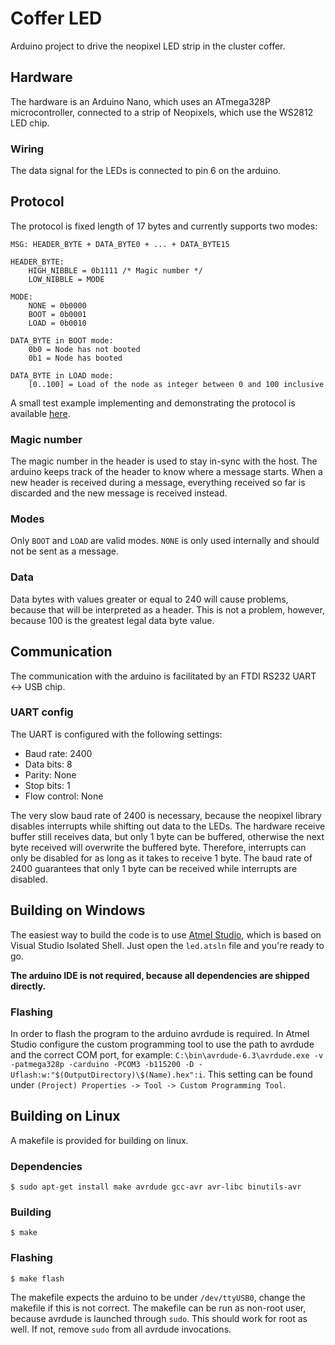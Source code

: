 # Coffer LED

Arduino project to drive the neopixel LED strip in the cluster coffer.

## Hardware

The hardware is an Arduino Nano, which uses an ATmega328P microcontroller, connected to a strip of Neopixels, which use the WS2812 LED chip.

### Wiring

The data signal for the LEDs is connected to pin 6 on the arduino.

## Protocol

The protocol is fixed length of 17 bytes and currently supports two modes:

```
MSG: HEADER_BYTE + DATA_BYTE0 + ... + DATA_BYTE15

HEADER_BYTE:
    HIGH_NIBBLE = 0b1111 /* Magic number */
    LOW_NIBBLE = MODE

MODE:
    NONE = 0b0000
    BOOT = 0b0001
    LOAD = 0b0010

DATA_BYTE in BOOT mode:
    0b0 = Node has not booted
    0b1 = Node has booted

DATA_BYTE in LOAD mode:
    [0..100] = Load of the node as integer between 0 and 100 inclusive
```

A small test example implementing and demonstrating the protocol is available [here](https://goedis.dps.uibk.ac.at/Markus.Wippler/coffer-led-protocol).

### Magic number

The magic number in the header is used to stay in-sync with the host. The arduino keeps track of the header to know where a message starts. When a new header is received during a message, everything received so far is discarded and the new message is received instead.

### Modes

Only `BOOT` and `LOAD` are valid modes. `NONE` is only used internally and should not be sent as a message.

### Data

Data bytes with values greater or equal to 240 will cause problems, because that will be interpreted as a header. This is not a problem, however, because 100 is the greatest legal data byte value.

## Communication

The communication with the arduino is facilitated by an FTDI RS232 UART <-> USB chip.

### UART config

The UART is configured with the following settings:

- Baud rate: 2400
- Data bits: 8
- Parity: None
- Stop bits: 1
- Flow control: None

The very slow baud rate of 2400 is necessary, because the neopixel library disables interrupts while shifting out data to the LEDs. The hardware receive buffer still receives data, but only 1 byte can be buffered, otherwise the next byte received will overwrite the buffered byte. Therefore, interrupts can only be disabled for as long as it takes to receive 1 byte. The baud rate of 2400 guarantees that only 1 byte can be received while interrupts are disabled.

## Building on Windows

The easiest way to build the code is to use [Atmel Studio](https://www.microchip.com/mplab/avr-support/atmel-studio-7), which is based on Visual Studio Isolated Shell.
Just open the `led.atsln` file and you're ready to go.

**The arduino IDE is not required, because all dependencies are shipped directly.**

### Flashing

In order to flash the program to the arduino avrdude is required.
In Atmel Studio configure the custom programming tool to use the path to avrdude and the correct COM port, for example: `C:\bin\avrdude-6.3\avrdude.exe -v -patmega328p -carduino -PCOM3 -b115200 -D -Uflash:w:"$(OutputDirectory)\$(Name).hex":i`.
This setting can be found under `(Project) Properties -> Tool -> Custom Programming Tool`.

## Building on Linux

A makefile is provided for building on linux.

### Dependencies

```console
$ sudo apt-get install make avrdude gcc-avr avr-libc binutils-avr
```

### Building

```console
$ make
```

### Flashing

```console
$ make flash
```

The makefile expects the arduino to be under `/dev/ttyUSB0`, change the makefile if this is not correct.
The makefile can be run as non-root user, because avrdude is launched through `sudo`. This should work for root as well. If not, remove `sudo` from all avrdude invocations.
